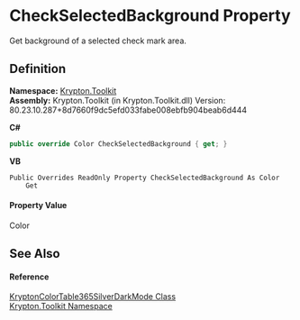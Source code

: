 # CheckSelectedBackground Property


Get background of a selected check mark area.



## Definition
**Namespace:** <a href="79d2eac2-21f4-54ff-7552-b20c33c30600.md">Krypton.Toolkit</a>  
**Assembly:** Krypton.Toolkit (in Krypton.Toolkit.dll) Version: 80.23.10.287+8d7660f9dc5efd033fabe008ebfb904beab6d444

**C#**
``` C#
public override Color CheckSelectedBackground { get; }
```
**VB**
``` VB
Public Overrides ReadOnly Property CheckSelectedBackground As Color
	Get
```



#### Property Value
Color

## See Also


#### Reference
<a href="dabf1aac-6d69-7106-2a59-03bb4280f9fc.md">KryptonColorTable365SilverDarkMode Class</a>  
<a href="79d2eac2-21f4-54ff-7552-b20c33c30600.md">Krypton.Toolkit Namespace</a>  
